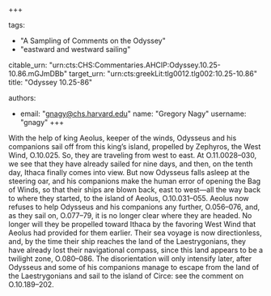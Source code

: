 +++

tags:
- "A Sampling of Comments on the Odyssey"
- "eastward and westward sailing"

citable_urn: "urn:cts:CHS:Commentaries.AHCIP:Odyssey.10.25-10.86.mGJmDBb"
target_urn: "urn:cts:greekLit:tlg0012.tlg002:10.25-10.86"
title: "Odyssey 10.25-86"

authors:
- email: "gnagy@chs.harvard.edu"
  name: "Gregory Nagy"
  username: "gnagy"
+++

<p>With the help of king Aeolus, keeper of the winds, Odysseus and his companions sail off from this king’s island, propelled by Zephyros, the West Wind, O.10.025. So, they are traveling from west to east. At O.11.0028–030, we see that they have already sailed for nine days, and then, on the tenth day, Ithaca finally comes into view. But now Odysseus falls asleep at the steering oar, and his companions make the human error of opening the Bag of Winds, so that their ships are blown back, east to west—all the way back to where they started, to the island of Aeolus, O.10.031–055. Aeolus now refuses to help Odysseus and his companions any further, O.056–076, and, as they sail on, O.077–79, it is no longer clear where they are headed. No longer will they be propelled toward Ithaca by the favoring West Wind that Aeolus had provided for them earlier. Their sea voyage is now directionless, and, by the time their ship reaches the land of the Laestrygonians, they have already lost their navigational compass, since this land appears to be a twilight zone, O.080–086. The disorientation will only intensify later, after Odysseus and some of his companions manage to escape from the land of the Laestrygonians and sail to the island of Circe: see the comment on O.10.189–202. </p>